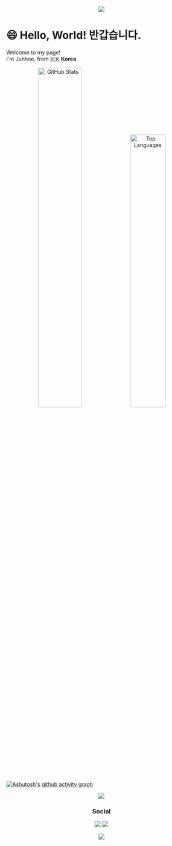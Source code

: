 <p align='center'>
    <img src="https://capsule-render.vercel.app/api?type=waving&color=gradient&height=400&width=100%&section=header&text=안녕하세요,%20Frontend%20개발자%20김준회입니다!%20🎨&fontSize=42&animation=twinkling&fontAlign=50&fontAlignY=40&desc=제%20GitHub에%20방문해주셔서%20감사합니다!%20😊&descAlignY=53&descAlign=50"/>
</p>

# 😄 Hello, World! 반갑습니다.

Welcome to my page!\
I'm Junhoe, from 🇰🇷 **Korea**

<div align="center">
  <img src="https://github-readme-stats.vercel.app/api?username=KimJunhoe153&show_icons=true&theme=tokyonight"height: 200px; width="48%" alt="GitHub Stats" />
  <img src="https://github-readme-stats.vercel.app/api/top-langs/?username=KimJunhoe153&layout=compact&theme=tokyonight"height: 200px; width="43%" alt="Top Languages" />
</div>

[![Ashutosh's github activity graph](https://github-readme-activity-graph.vercel.app/graph?username=KimJunhoe153&theme=github-compact)](https://github.com/ashutosh00710/github-readme-activity-graph)

<p align="center">
  <a href="https://skillicons.dev">
    <img src="https://skillicons.dev/icons?i=html,css,javascript,react,figma,github,ps,pr,ae" />
  </a>
</p>

<h3 align="center"><b>Social</b></h3>
<p align="center">
<a href="mailto:fish.gave.seaweed@gmail.com"><img src="https://img.shields.io/badge/Gmail-D14836?style=for-the-badge&logo=gmail&logoColor=white&link=mailto:fish.gave.seaweed@gmail.com"/></a>
<a href="https://www.instagram.com/fish_gave_seaweed"><img src="https://img.shields.io/badge/Instagram-%23E4405F.svg?style=for-the-badge&logo=Instagram&logoColor=white&link=https://www.instagram.com/fish_gave_seaweed"/></a>
</p>

<p align='center'>
<img src="https://capsule-render.vercel.app/api?type=waving&color=gradient&height=200&width=100%&section=footer"/>
</p>
